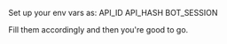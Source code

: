 Set up your env vars as:
API_ID
API_HASH
BOT_SESSION

Fill them accordingly and then you're good to go.
